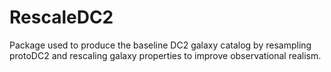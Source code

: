 # RescaleDC2

Package used to produce the baseline DC2 galaxy catalog by resampling protoDC2 and rescaling galaxy properties to improve observational realism. 